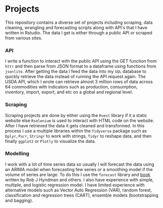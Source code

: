 # Projects
This repository contains a diverse set of projects including scraping, data cleaning, wrangling and forecasting scripts along with API's that I have written in Rstudio. The data I get is either through a public API or scraped from various sites. 

### API
I write a function to interact with the public API using the GET function from `httr` and then parse from JSON format to a dataframe using functions from `jsonlite`. After getting the data I feed the data into my `SQL` database to quickly retrieve the data instead of running the API request again. The USDA API, which I wrote can retrieve almost 3 million rows of data across 64 commodities with indicators such as production, consumption, inventory, import, export, and etc on a global and regional level.

### Scraping
Scraping projects are done by either using the `Rvest` library if it a static website else `Rselenium` is used to interact with HTML code on the website. After I have retrieved the data it gets cleaned and transformed. In this process I use a multiple libraries within the `Tidyverse` package such as `Dplyr`, `Purr`, `Stringr` to work with strings, `Tidyr` to reshape data, and then finally `ggplot2` or `Plotly` to visualize the data.

### Modelling
I work with a lot of time series data so usually I will forecast the data using an ARIMA model when forecasting few series or a smoothing model if the volume of series are large. To do this I use the `forecast` library and [book](https://otexts.com/fpp3/) written by Rob J Hyndman and others. I also have experience with simple, multiple, and logistic regression model. I have limited experience with alternative models such as Vector Auto Regression (VAR), random forest, classification and regression trees (CART), ensemble models (bootstrapping and bagging).
